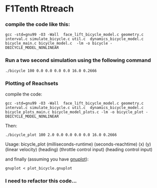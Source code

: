 # F1Tenth Rtreach

### compile the code like this: 

```
gcc -std=gnu99 -O3 -Wall  face_lift_bicycle_model.c geometry.c interval.c simulate_bicycle.c util.c  dynamics_bicycle_model.c  bicycle_main.c bicycle_model.c  -lm -o bicycle -DBICYCLE_MODEL_NONLINEAR
```

### Run a two second simulation using the following command

```
./bicycle 100 0.0 0.0 0.0 0.0 16.0 0.2666
```

### Plotting of Reachsets

compile the code: 

```
gcc -std=gnu99 -O3 -Wall  face_lift_bicycle_model.c geometry.c interval.c simulate_bicycle.c util.c  dynamics_bicycle_model.c  bicycle_plots_main.c bicycle_model_plots.c -lm -o bicycle_plot -DBICYCLE_MODEL_NONLINEAR

```

Then: 

```
./bicycle_plot 100 2.0 0.0 0.0 0.0 0.0 16.0 0.2666
``` 
Usage: bicycle_plot (milliseconds-runtime) (seconds-reachtime) (x) (y) (linear velocity) (heading) (throttle control input) (heading control input)

and finally (assuming you have [gnuplot](http://gausssum.sourceforge.net/DocBook/ch01s03.html)):

```
gnuplot < plot_bicycle.gnuplot
```



### I need to refactor this code...


